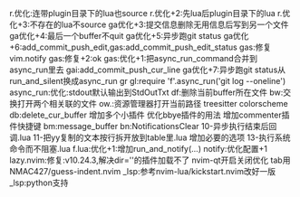 <leader>r.优化:连带plugin目录下的lua也source
<leader>r.优化+2:先lua后plugin目录下的lua
<leader>r.优化+3:不存在的lua不source
<leader>ga优化+3:提交信息删除无用信息后写到另一个文件
<leader>ga优化+4:最后一个buffer不quit
<leader>ga优化+5:异步跑git status
<leader>ga优化+6:add_commit_push_edit,<leader>g<leader>as:add_commit_push_edit_status
<leader>g<leader>as:修复vim.notify
<leader>g<leader>as:修复+2:ok
<leader>g<leader>as:优化+1:把async_run_command合并到async_run里去
<leader>g<leader>ai:add_commit_push_cur_line
<leader>ga优化+7:异步跑git status从run_and_silent换成async_run
<leader>gr
<leader>gl:require 'f'.async_run('git log --oneline')
async_run:优化:stdout默认输出到StdOutTxt
<leader>df:删除当前buffer所在文件
<leader>bw:交换打开两个相关联的文件
<leader>ow.:资源管理器打开当前路径
treesitter colorscheme
<leader>db:delete_cur_buffer
增加多个小插件
优化bbye插件的用法
增加commenter插件快捷键
<leader>bm:message_buffer
<leader>b<leader>n:NotificationsClear
10-异步执行结束后回调.lua
11-把yy复制的文本按行拆开放到table里.lua
增加必要的选项
13-执行系统命令而不阻塞.lua
f.lua:优化+1:增加run_and_notify(...)
notify:优化配置+1
lazy.nvim:修复:v10.24.3,解决dir=''的插件加载不了
nvim-qt开启关闭优化
tab用NMAC427/guess-indent.nvim
_lsp:参考nvim-lua/kickstart.nvim改好一版
_lsp:python支持

